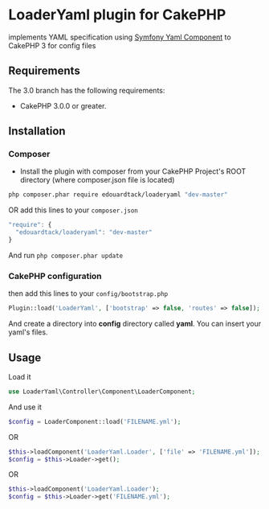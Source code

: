# LoaderYaml plugin for CakePHP

implements YAML specification using [Symfony Yaml Component](https://github.com/symfony/Yaml) to CakePHP 3 for config files

## Requirements

The 3.0 branch has the following requirements:

* CakePHP 3.0.0 or greater.

## Installation

### Composer

* Install the plugin with composer from your CakePHP Project's ROOT directory (where composer.json file is located)
```sh
php composer.phar require edouardtack/loaderyaml "dev-master"
```

OR
add this lines to your `composer.json`

```javascript
"require": {
  "edouardtack/loaderyaml": "dev-master"
}
```

And run `php composer.phar update`

### CakePHP configuration

then add this lines to your `config/bootstrap.php`

```php
Plugin::load('LoaderYaml', ['bootstrap' => false, 'routes' => false]);
```

And create a directory into **config** directory called **yaml**. You can insert your yaml's files.

## Usage

Load it

```php
use LoaderYaml\Controller\Component\LoaderComponent;
```

And use it

```php
$config = LoaderComponent::load('FILENAME.yml');
```

OR

```php
$this->loadComponent('LoaderYaml.Loader', ['file' => 'FILENAME.yml']);
$config = $this->Loader->get();
```

OR

```php
$this->loadComponent('LoaderYaml.Loader');
$config = $this->Loader->get('FILENAME.yml');
```
